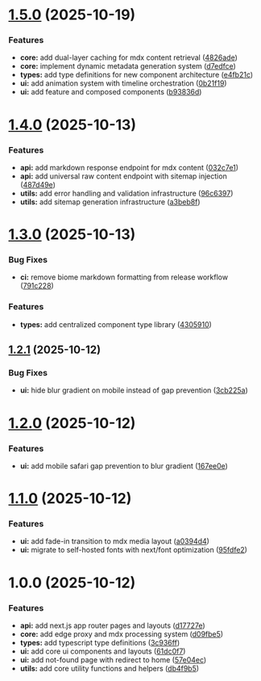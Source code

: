 # [1.5.0](https://github.com/u29dc/www/compare/v1.4.0...v1.5.0) (2025-10-19)


### Features

* **core:** add dual-layer caching for mdx content retrieval ([4826ade](https://github.com/u29dc/www/commit/4826adeaf8ccba9ef1549df08ca6ebfdd0140f2e))
* **core:** implement dynamic metadata generation system ([d7edfce](https://github.com/u29dc/www/commit/d7edfce95cf0fbbc6b29c6021301f46c3e162fb4))
* **types:** add type definitions for new component architecture ([e4fb21c](https://github.com/u29dc/www/commit/e4fb21c26f4bc7fff4949ada158c707819e54ce1))
* **ui:** add animation system with timeline orchestration ([0b21f19](https://github.com/u29dc/www/commit/0b21f19e7dc918864b57fc1a94c86213cac8fbc8))
* **ui:** add feature and composed components ([b93836d](https://github.com/u29dc/www/commit/b93836da6b08e190ac40e1cfd6fe67f20a454397))

# [1.4.0](https://github.com/u29dc/www/compare/v1.3.0...v1.4.0) (2025-10-13)


### Features

* **api:** add markdown response endpoint for mdx content ([032c7e1](https://github.com/u29dc/www/commit/032c7e1653712061c380e8f32ed5e157927db154))
* **api:** add universal raw content endpoint with sitemap injection ([487d49e](https://github.com/u29dc/www/commit/487d49e4f5da300cd2f3cbdf6becb81ab88cde6c))
* **utils:** add error handling and validation infrastructure ([96c6397](https://github.com/u29dc/www/commit/96c639703628c9e044b4b124551f9983b594264d))
* **utils:** add sitemap generation infrastructure ([a3beb8f](https://github.com/u29dc/www/commit/a3beb8fc9710bc41b3ad46c43ec8bf9281d3c75e))

# [1.3.0](https://github.com/u29dc/www/compare/v1.2.1...v1.3.0) (2025-10-13)


### Bug Fixes

* **ci:** remove biome markdown formatting from release workflow ([791c228](https://github.com/u29dc/www/commit/791c228c407a5f3cfecc173e604acdb1f02f4ff8))


### Features

* **types:** add centralized component type library ([4305910](https://github.com/u29dc/www/commit/43059101fe655f227540fc6dd5ef9dd82e9a4b0f))

## [1.2.1](https://github.com/u29dc/www/compare/v1.2.0...v1.2.1) (2025-10-12)

### Bug Fixes

- **ui:** hide blur gradient on mobile instead of gap prevention ([3cb225a](https://github.com/u29dc/www/commit/3cb225a489a26874e241a43136b80949e1caf530))

# [1.2.0](https://github.com/u29dc/www/compare/v1.1.0...v1.2.0) (2025-10-12)

### Features

- **ui:** add mobile safari gap prevention to blur gradient ([167ee0e](https://github.com/u29dc/www/commit/167ee0eaa7d7c7b9b1c2e7f6fc4d3feb67cc8e84))

# [1.1.0](https://github.com/u29dc/www/compare/v1.0.0...v1.1.0) (2025-10-12)

### Features

- **ui:** add fade-in transition to mdx media layout ([a0394d4](https://github.com/u29dc/www/commit/a0394d4c5a267fd61b22b5e259f12f2ea4954845))
- **ui:** migrate to self-hosted fonts with next/font optimization ([95fdfe2](https://github.com/u29dc/www/commit/95fdfe289e0fb2ea9ecf40fde3e9de65de7efe5b))

# 1.0.0 (2025-10-12)

### Features

- **api:** add next.js app router pages and layouts ([d17727e](https://github.com/u29dc/www/commit/d17727efd7fd24e4802401880d2e28828c61d750))
- **core:** add edge proxy and mdx processing system ([d09fbe5](https://github.com/u29dc/www/commit/d09fbe52c149ac60bb91381a060ae80f56236e51))
- **types:** add typescript type definitions ([3c936ff](https://github.com/u29dc/www/commit/3c936ff45c0c2c1db42dc021b4986d9f50e3ed0a))
- **ui:** add core ui components and layouts ([61dc0f7](https://github.com/u29dc/www/commit/61dc0f7c0b8f3fcb3fd3374bb95887a2ec91a2de))
- **ui:** add not-found page with redirect to home ([57e04ec](https://github.com/u29dc/www/commit/57e04ec0023969014adc267be8bc4100b3cd7a4e))
- **utils:** add core utility functions and helpers ([db4f9b5](https://github.com/u29dc/www/commit/db4f9b5f3167bb829d1b5165c70737f94f4f4e9f))
